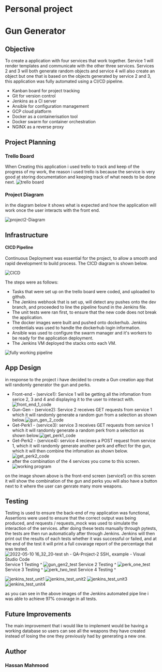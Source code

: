 # Personal project
# Gun Generator
## Objective
To create a application with four services that work together. Service 1 will render templates and communicate with the other three services. Services 2 and 3 will both generate random objects and service 4 will also create an object but one that is based on the objects generated by service 2 and 3, this application was fully automated using a CI/CD pipeline.
* Kanban board for project tracking
* Git for version control
* Jenkins as a CI server
* Ansible for configuration management
* GCP cloud platform
* Docker as a containerisation tool
* Docker swarm for container orchestration
* NGINX as a reverse proxy

## Project Planning
### Trello Board
When Creating this application i used trello to track and keep of the progress of my work, the reason i used trello is because the service is very good at storing documentation and keeping track of what needs to be done next.
![trello board](https://user-images.githubusercontent.com/101265381/168577011-e9d2b066-9116-45eb-8f4f-68a13368c578.png)
### Project Diagram
in the diagram below it shows what is expected and how the application will work once the user interacts with the front end.

![project2-Diagram](https://user-images.githubusercontent.com/101265381/168583455-c51c320b-0451-45c2-a65d-2f202b947cc1.png)

## Infrastructure
#### CICD Pipeline
Continuous Deployment was essential for the project, to allow a smooth and rapid development to build process. The CICD diagram is shown below.

![CICD](https://user-images.githubusercontent.com/101265381/168599502-1ac7f3d4-f179-4945-a3c0-5e717566fc4c.png)

The steps were as follows:

* Tasks that were set up on the trello board were coded, and uploaded to github.
* The Jenkins webhook that is set up, will detect any pushes onto the dev branch, and proceeded to line the pipeline found in the Jenkins file.
* The unit tests were ran first, to ensure that the new code does not break the application.
* The docker images were built and pushed onto dockerhub. Jenkins credentials was used to handle the dockerhub login information.
* Ansible was used to configure the swarm manager and it's workers to be ready for the application deployment.
* The Jenkins VM deployed the stacks onto each VM.

![fully working pipeline](https://user-images.githubusercontent.com/101265381/168599038-82b73ee4-4596-44cf-b394-1386184cb5e4.png)


## App Design
in response to the project i have decided to create a Gun creation app that will randomly generator the gun and perks.

* Front-end - (service1): Service 1 will be getting all the infomation from serice 2, 3 and 4 and displaying it to the user to interact with.![front_end_1_code](https://user-images.githubusercontent.com/101265381/168585170-87d6cc2d-aaa3-4921-8f02-1d7d8130e10f.png)
* Gun-Gen - (service2): Service 2 receives GET requests from service 1 which it will randomly generate a random gun from a selection as shown below.![gun_gen_2_code](https://user-images.githubusercontent.com/101265381/168586024-7bcd2676-5128-435a-baae-1d5bdee9d282.png)
* Get-Perk1 - (service3): service 3 receives GET requests from service 1 which it will randomly generate a random perk from a selection as shown below.![get_perk1_code](https://user-images.githubusercontent.com/101265381/168586582-c91c1b3f-8096-4485-b2d4-5fac063b691c.png)
* Get-Perk2 - (service4): service 4 recieves a POST request from service 1, which it will randomly generate another perk and effect for the gun, which it will then combine the infomation as shown below.![get_perk2_code](https://user-images.githubusercontent.com/101265381/168587031-450f95ba-8489-4aa4-a78c-f4bc154d5c9e.png)
* after the combination of the 4 services you come to this screen.![working program](https://user-images.githubusercontent.com/101265381/168592519-cb0425fa-f1c8-4628-a31f-06a05e85bb08.png)

on the image shown above is the front-end screen (service1) on this screen it will show the combination of the gun and perks you will also have a button next to it where the user can genrate many more weapons.

## Testing
Testing is used to ensure the back-end of my application was functional, Assertions were used to ensure that the correct output was being produced, and requests / requests_mock was used to simulate the interaction of the services. after doing these tests manually through pytests, the tests are then run automatically after through Jenkins. Jenkins will then print out the results of each tests whether it was successful or failed, and at the end of the test it will print a full covarage report of the percentage that was tested.
![2022-05-10 16_32_20-test sh - QA-Project-2  SSH_ example  - Visual Studio Code](https://user-images.githubusercontent.com/101265381/168593503-7519eb50-4dce-494c-9a1b-245ec80a1e71.png)
Service 1 Testing ^
![gun_gen2_test](https://user-images.githubusercontent.com/101265381/168593545-ea63ab5c-cb59-472a-be3d-a9e8d1241b00.png)
Service 2 Testing ^
![perk_one_test](https://user-images.githubusercontent.com/101265381/168593611-76f71b0f-e1f2-4e60-b6e3-7873572478e3.png)
Service 3 Testing ^
![perk_two_test](https://user-images.githubusercontent.com/101265381/168593670-e930b8af-1d16-4f0c-9265-6f7b1860de9f.png)
Service 4 Testing ^

![jenkins_test_unit1](https://user-images.githubusercontent.com/101265381/168593821-72ac209f-29ff-464b-bbf7-2e62cdf586c7.png)
![jenkins_test_unit2](https://user-images.githubusercontent.com/101265381/168593842-ed4c3a7c-1c82-4ac4-95d3-64c9b7d175fe.png)
![jenkins_test_unit3](https://user-images.githubusercontent.com/101265381/168593850-3b943e76-3fea-4b3b-b5ff-73b9bb98357b.png)
![jenkins_test_unit4](https://user-images.githubusercontent.com/101265381/168593854-6f17425c-5b52-41be-aeea-a841c2d8d907.png)

as you can see in the above images of the Jenkins automated pipe line i was able to achieve 97% covarage in all tests.

## Future Improvements
The main improvement that i would like to implement would be having a working database so users can see all the weapons they have created instead of losing the one they previously had by generating a new one.
## Author
### Hassan Mahmood
